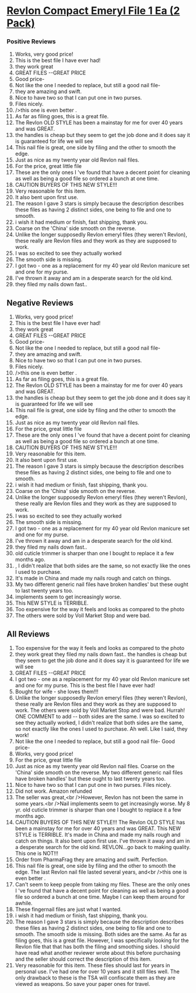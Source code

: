 # [Revlon Compact Emeryl File 1 Ea (2 Pack)](https://products.checkmycream.com/products/Revlon-Compact-Emeryl-File-1-Ea-(2-Pack).html)

### Positive Reviews

<ol>
      <li>Works, very good price!</li>
      <li>This is the best file I have ever had!</li>
      <li>they work great</li>
      <li>GREAT FILES --GREAT PRICE</li>
      <li>Good price-</li>
      <li>Not like the one I needed to replace, but still a good nail file-</li>
      <li>they are amazing and swift.  </li>
      <li>Nice to have two so that I can put one in two purses.</li>
      <li>Files nicely.</li>
      <li>/&gt;this one is even better .</li>
      <li>As far as filing goes, this is a great file.  </li>
      <li>The Revlon OLD STYLE has been a mainstay for me for over 40 years and was GREAT.</li>
      <li>the handles is cheap but they seem to get the job done and it does say it is guaranteed for life we will see</li>
      <li>This nail file is great, one side by filing and the other to smooth the edge.  </li>
      <li>Just as nice as my twenty year old Revlon nail files.</li>
      <li>For the price, great little file</li>
      <li>These are the only ones I &#x27;ve found that have a decent point for cleaning as well as being a good file so ordered a bunch at one time.  </li>
      <li>CAUTION BUYERS OF THIS NEW STYLE!!!</li>
      <li>Very reasonable for this item.</li>
      <li>It also bent upon first use.</li>
      <li>The reason I gave 3 stars is simply because the description describes these files as having 2 distinct sides, one being to file and one to smooth.  </li>
      <li>i wish it had medium or finish, fast shipping, thank you.</li>
      <li>Coarse on the &#x27;China&#x27; side smooth on the reverse.</li>
      <li>Unlike the longer supposedly Revlon emeryl files (they weren&#x27;t Revlon), these really are Revlon files and they work as they are supposed to work.</li>
      <li>I was so excited to see they actually worked</li>
      <li>The smooth side is missing.  </li>
      <li>I got two - one as a replacement for my 40 year old Revlon manicure set and one for my purse.</li>
      <li>I&#x27;ve thrown it away and am in a desperate search for the old kind.</li>
      <li>they filed my nails down fast..</li>
</ol>


<h2>Negative Reviews</h2>
<ol>
<li> Works, very good price!</li>
<li> This is the best file I have ever had!</li>
<li> they work great</li>
<li> GREAT FILES --GREAT PRICE</li>
<li> Good price-</li>
<li> Not like the one I needed to replace, but still a good nail file-</li>
<li> they are amazing and swift.  </li>
<li> Nice to have two so that I can put one in two purses.</li>
<li> Files nicely.</li>
<li> /&gt;this one is even better .</li>
<li> As far as filing goes, this is a great file.  </li>
<li> The Revlon OLD STYLE has been a mainstay for me for over 40 years and was GREAT.</li>
<li> the handles is cheap but they seem to get the job done and it does say it is guaranteed for life we will see</li>
<li> This nail file is great, one side by filing and the other to smooth the edge.  </li>
<li> Just as nice as my twenty year old Revlon nail files.</li>
<li> For the price, great little file</li>
<li> These are the only ones I &#x27;ve found that have a decent point for cleaning as well as being a good file so ordered a bunch at one time.  </li>
<li> CAUTION BUYERS OF THIS NEW STYLE!!!</li>
<li> Very reasonable for this item.</li>
<li> It also bent upon first use.</li>
<li> The reason I gave 3 stars is simply because the description describes these files as having 2 distinct sides, one being to file and one to smooth.  </li>
<li> i wish it had medium or finish, fast shipping, thank you.</li>
<li> Coarse on the &#x27;China&#x27; side smooth on the reverse.</li>
<li> Unlike the longer supposedly Revlon emeryl files (they weren&#x27;t Revlon), these really are Revlon files and they work as they are supposed to work.</li>
<li> I was so excited to see they actually worked</li>
<li> The smooth side is missing.  </li>
<li> I got two - one as a replacement for my 40 year old Revlon manicure set and one for my purse.</li>
<li> I&#x27;ve thrown it away and am in a desperate search for the old kind.</li>
<li> they filed my nails down fast..</li>
<li> old cuticle trimmer is sharper than one I bought to replace it a few months ago.</li>
<li> , I didn&#x27;t realize that both sides are the same, so not exactly like the ones I used to purchase.</li>
<li> It&#x27;s made in China and made my nails rough and catch on things.</li>
<li> My two different generic nail files have broken handles&#x27; but these ought to last twenty years too.</li>
<li> implements seem to get increasingly worse.</li>
<li> This NEW STYLE is TERRIBLE.</li>
<li> Too expensive for the way it feels and looks as compared to the photo</li>
<li> The others were sold by Voll Market Stop and were bad.</li>
</ol>

<h2>All Reviews</h2>

<ol>
    <li> Too expensive for the way it feels and looks as compared to the photo</li>
    <li> they work great they filed my nails down fast.. the handles is cheap but they seem to get the job done and it does say it is guaranteed for life we will see</li>
    <li> GREAT FILES --GREAT PRICE</li>
    <li> I got two - one as a replacement for my 40 year old Revlon manicure set and one for my purse. This is the best file I have ever had!</li>
    <li> Bought for wife - she loves them!!!</li>
    <li> Unlike the longer supposedly Revlon emeryl files (they weren&#x27;t Revlon), these really are Revlon files and they work as they are supposed to work. The others were sold by Voll Market Stop and were bad. Hurrah! ONE COMMENT to add -- both sides are the same. I was so excited to see they actually worked, I didn&#x27;t realize that both sides are the same, so not exactly like the ones I used to purchase. Ah well. Like I said, they work!</li>
    <li> Not like the one I needed to replace, but still a good nail file- Good price-</li>
    <li> Works, very good price!</li>
    <li> For the price, great little file</li>
    <li> Just as nice as my twenty year old Revlon nail files. Coarse on the &#x27;China&#x27; side smooth on the reverse. My two different generic nail files have broken handles&#x27; but these ought to last twenty years too.</li>
    <li> Nice to have two so that I can put one in two purses. Files nicely.</li>
    <li> Did not work. Amazon refunded</li>
    <li> The seller was great,&lt;br /&gt;However, Revlon has not been the same in some years.&lt;br /&gt;Nail implements seem to get increasingly worse. My 8 yr. old cuticle trimmer is sharper than one I bought to replace it a few months ago.</li>
    <li> CAUTION BUYERS OF THIS NEW STYLE!!! The Revlon OLD STYLE has been a mainstay for me for over 40 years and was GREAT. This NEW STYLE is TERRIBLE. It&#x27;s made in China and made my nails rough and catch on things. It also bent upon first use. I&#x27;ve thrown it away and am in a desperate search for the old kind. REVLON...go back to making quality. This one is NOT!!!</li>
    <li> Order from PharmaFrag they are amazing and swift.  Perfection.</li>
    <li> This nail file is great, one side by filing and the other to smooth the edge.  The last Revlon nail file  lasted several years, and&lt;br /&gt;this one is even better .</li>
    <li> Can&#x27;t seem to keep people from taking my files.  These are the only ones I &#x27;ve found that have a decent point for cleaning as well as being a good file so ordered a bunch at one time.  Maybe I can keep them around for awhile.</li>
    <li> These fingernail files are just what I wanted.</li>
    <li> i wish it had medium or finish, fast shipping, thank you.</li>
    <li> The reason I gave 3 stars is simply because the description describes these files as having 2 distinct sides, one being to file and one to smooth.  The smooth side is missing.  Both sides are the same.  As far as filing goes, this is a great file.  However, I was specifically looking for the Revlon file that that has both the filing and smoothing sides.  I should have read what another reviewer wrote about this before purchasing and the seller should correct the description of this item.</li>
    <li> Very reasonable for this item. These files should last for years in personal use. I&#x27;ve had one for over 10 years and it still files well. The only drawback to these is the TSA will confiscate them as they are viewed as weapons. So save your paper ones for travel.</li>
</ol>




